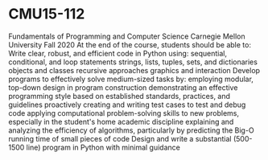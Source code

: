 # CMU15-112
Fundamentals of Programming and Computer Science Carnegie Mellon University Fall 2020
At the end of the course, students should be able to:
      Write clear, robust, and efficient code in Python using:
      sequential, conditional, and loop statements
      strings, lists, tuples, sets, and dictionaries
      objects and classes
      recursive approaches
      graphics and interaction
      Develop programs to effectively solve medium-sized tasks by:
      employing modular, top-down design in program construction
      demonstrating an effective programming style based on established standards, practices, and guidelines
      proactively creating and writing test cases to test and debug code
      applying computational problem-solving skills to new problems, especially in the student's home academic discipline
      explaining and analyzing the efficiency of algorithms, particularly by predicting the Big-O running time of small pieces of code
      Design and write a substantial (500-1500 line) program in Python with minimal guidance
